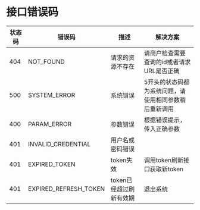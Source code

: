 # 接口错误码

|状态码|错误码|描述|解决方案|
|-----|-----|----|------|
|404|NOT_FOUND|请求的资源不存在|请商户检查需要查询的id或者请求URL是否正确|
|500|SYSTEM_ERROR|系统错误|5开头的状态码都为系统问题，请使用相同参数稍后重新调用|
|400|PARAM_ERROR|参数错误|根据错误提示，传入正确参数|
|401|INVALID_CREDENTIAL|用户名或密码错误||
|401|EXPIRED_TOKEN|token失效|调用token刷新接口获取新token|
|401|EXPIRED_REFRESH_TOKEN|token已经超过刷新有效期|退出系统|
